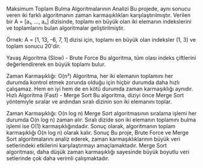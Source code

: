 Maksimum Toplam Bulma Algoritmalarının Analizi
Bu projede, aynı sonucu veren iki farklı algoritmanın zaman karmaşıklıkları karşılaştırılmıştır.
Verilen bir A = [a₁, ..., aₙ] dizisinde, toplamı en büyük olan iki elemanın indekslerini ve toplamlarını bulan algoritmalar geliştirilmiştir.

Örnek:
A = [1, 13, -6, 7, 1] dizisi için, toplamı en büyük olan indeksler (1, 3) ve toplam sonucu 20'dir.

Yavaş Algoritma (Slow) - Brute Force
Bu algoritma, tüm olası indeks çiftlerini değerlendirerek en büyük toplamı bulur.

Zaman Karmaşıklığı: O(n²)
Algoritma, her iki elemanın toplamını her durumda kontrol etmek zorunda olduğu için hiçbir durumda daha hızlı çalışamaz. Hem en iyi hem de en kötü durumda zaman karmaşıklığı aynıdır.
Hızlı Algoritma (Fast) - Merge Sort
Bu algoritma, diziyi önce Merge Sort yöntemiyle sıralar ve ardından sıralı dizinin son iki elemanını toplar.

Zaman Karmaşıklığı: O(n log n)
Merge Sort algoritmasının sıralama işlemi her durumda O(n log n) zaman alır. Sıralı dizide son iki elemanın toplamını bulma işlemi ise O(1) karmaşıklığındadır. Sonuç olarak, algoritmanın toplam karmaşıklığı O(n log n) olarak kalır.
Sonuç
Bu proje, Brute Force ve Merge Sort algoritmalarını analiz ederek, zaman karmaşıklıklarının büyük veri setlerindeki etkilerini karşılaştırmayı amaçlamaktadır. Merge Sort algoritması, daha düşük zaman karmaşıklığı sayesinde büyük boyutlu veri setlerinde çok daha verimli çalışmaktadır.